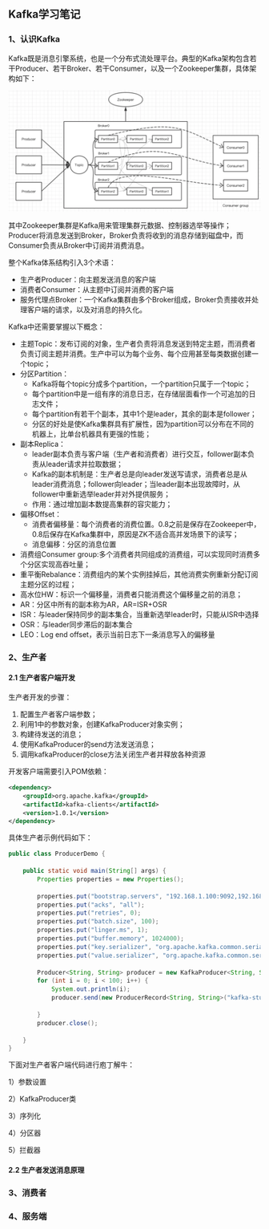 ## Kafka学习笔记



### 1、认识Kafka

Kafka既是消息引擎系统，也是一个分布式流处理平台。典型的Kafka架构包含若干Producer、若干Broker、若干Consumer，以及一个Zookeeper集群，具体架构如下：

<img src="img/image-20201109211132421.png" alt="image-20201109211132421" style="zoom:50%;" />

其中Zookeeper集群是Kafka用来管理集群元数据、控制器选举等操作；Producer将消息发送到Broker，Broker负责将收到的消息存储到磁盘中，而Consumer负责从Broker中订阅并消费消息。

整个Kafka体系结构引入3个术语：

- 生产者Producer：向主题发送消息的客户端
- 消费者Consumer：从主题中订阅并消费的客户端
- 服务代理点Broker：一个Kafka集群由多个Broker组成，Broker负责接收并处理客户端的请求，以及对消息的持久化。

Kafka中还需要掌握以下概念：

- 主题Topic：发布订阅的对象，生产者负责将消息发送到特定主题，而消费者负责订阅主题并消费。生产中可以为每个业务、每个应用甚至每类数据创建一个topic；
- 分区Partition：
  - Kafka将每个topic分成多个partition，一个partition只属于一个topic；
  - 每个partition中是一组有序的消息日志，在存储层面看作一个可追加的日志文件；
  - 每个partition有若干个副本，其中1个是leader，其余的副本是follower；
  - 分区的好处是使Kafka集群具有扩展性，因为partition可以分布在不同的机器上，比单台机器具有更强的性能；
- 副本Replica：
  - leader副本负责与客户端（生产者和消费者）进行交互，follower副本负责从leader请求并拉取数据；
  - Kafka的副本机制是：生产者总是向leader发送写请求，消费者总是从leader消费消息；follower向leader；当leader副本出现故障时，从follower中重新选举leader并对外提供服务；
  - 作用：通过增加副本数提高集群的容灾能力；
- 偏移Offset：
  - 消费者偏移量：每个消费者的消费位置。0.8之前是保存在Zookeeper中，0.8后保存在Kafka集群中，原因是ZK不适合高并发场景下的读写；
  - 消息偏移：分区的消息位置
- 消费组Consumer group:多个消费者共同组成的消费组，可以实现同时消费多个分区实现高吞吐量；
- 重平衡Rebalance：消费组内的某个实例挂掉后，其他消费实例重新分配订阅主题分区的过程；
- 高水位HW：标识一个偏移量，消费者只能消费这个偏移量之前的消息；
- AR：分区中所有的副本称为AR，AR=ISR+OSR
- ISR：与leader保持同步的副本集合，当重新选举leader时，只能从ISR中选择
- OSR：与leader同步滞后的副本集合
- LEO：Log end offset，表示当前日志下一条消息写入的偏移量



### 2、生产者

#### 2.1 生产者客户端开发

生产者开发的步骤：

1. 配置生产者客户端参数；
2. 利用1中的参数对象，创建KafkaProducer对象实例；
3. 构建待发送的消息；
4. 使用KafkaProducer的send方法发送消息；
5. 调用kafkaProducer的close方法关闭生产者并释放各种资源

开发客户端需要引入POM依赖：

```xml
<dependency>
    <groupId>org.apache.kafka</groupId>
    <artifactId>kafka-clients</artifactId>
    <version>1.0.1</version>
</dependency>
```

具体生产者示例代码如下：

```java
public class ProducerDemo {

    public static void main(String[] args) {
        Properties properties = new Properties();

        properties.put("bootstrap.servers", "192.168.1.100:9092,192.168.1.110:9092,192.168.1.120:9092");
        properties.put("acks", "all");
        properties.put("retries", 0);
        properties.put("batch.size", 100);
        properties.put("linger.ms", 1);
        properties.put("buffer.memory", 1024000);
        properties.put("key.serializer", "org.apache.kafka.common.serialization.StringSerializer");
        properties.put("value.serializer", "org.apache.kafka.common.serialization.StringSerializer");

        Producer<String, String> producer = new KafkaProducer<String, String>(properties);
        for (int i = 0; i < 100; i++) {
            System.out.println(i);
            producer.send(new ProducerRecord<String, String>("kafka-study", String.valueOf(i), "hello kafka " + i));

        }
        producer.close();

    }
}
```

下面对生产者客户端代码进行庖丁解牛：

1）参数设置



2）KafkaProducer类





3）序列化





4）分区器





5）拦截器





#### 2.2 生产者发送消息原理





### 3、消费者





### 4、服务端
